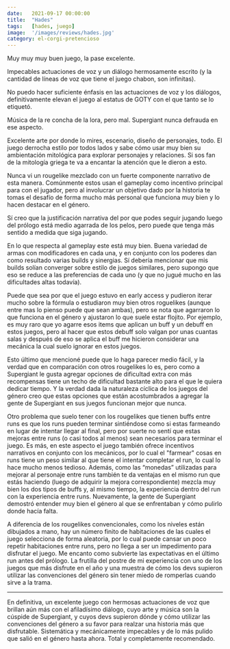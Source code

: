 ```yaml
---
date:   2021-09-17 00:00:00
title:  "Hades"
tags:   [hades, juego]
image:  '/images/reviews/hades.jpg'
category: el-corgi-pretencioso
---
```

Muy muy muy buen juego, la pase excelente.

Impecables actuaciones de voz y un diálogo hermosamente escrito (y la cantidad de líneas de voz que tiene el juego chabon, son infinitas).

No puedo hacer suficiente énfasis en las actuaciones de voz y los diálogos, definitivamente elevan el juego al estatus de GOTY con el que tanto se lo etiquetó.

Música de la re concha de la lora, pero mal. Supergiant nunca defrauda en ese aspecto.

Excelente arte por donde lo mires, escenario, diseño de personajes, todo. El juego derrocha estilo por todos lados y sabe cómo usar muy bien su ambientación mitológica para explorar personajes y relaciones. Si sos fan de la mitología griega te va a encantar la atención que le dieron a esto.

Nunca vi un rougelike mezclado con un fuerte componente narrativo de esta manera. Comúnmente estos usan el gameplay como incentivo principal para con el jugador, pero al involucrar un objetivo dado por la historia te tomas el desafío de forma mucho más personal que funciona muy bien y lo hacen destacar en el género.

Sí creo que la justificación narrativa del por que podes seguir jugando luego del prólogo está medio agarrada de los pelos, pero puede que tenga más sentido a medida que siga jugando.
 
En lo que respecta al gameplay este está muy bien. Buena variedad de armas con modificadores en cada una, y en conjunto con los poderes dan como resultado varias builds y sinergias. Sí debería mencionar que mis builds solían converger sobre estilo de juegos similares, pero supongo que eso se reduce a las preferencias de cada uno (y que no jugué mucho en las dificultades altas todavía).
 
Puede que sea por que el juego estuvo en early access y pudieron iterar mucho sobre la fórmula o estudiaron muy bien otros roguelikes (aunque entre mas lo pienso puede que sean ambas), pero se nota que agarraron lo que funciona en el género y ajustaron lo que suele estar flojito. Por ejemplo, es muy raro que yo agarre esos items que aplican un buff y un debuff en estos juegos, pero al hacer que estos debuff solo valgan por unas cuantas salas y después de eso se aplica el buff me hicieron considerar una mecánica la cual suelo ignorar en estos juegos.
 
Esto último que mencioné puede que lo haga parecer medio fácil, y la verdad que en comparación con otros rougelikes lo es, pero como a Supergiant le gusta agregar opciones de dificultad extra con más recompensas tiene un techo de dificultad bastante alto para el que le quiera dedicar tiempo. Y la verdad dada la naturaleza cíclica de los juegos del género creo que estas opciones que están acostumbrados a agregar la gente de Supergiant en sus juegos funcionan mejor que nunca.
 
Otro problema que suelo tener con los rougelikes que tienen buffs entre runs es que los runs pueden terminar sintiéndose como si estas farmeando en lugar de intentar llegar al final, pero por suerte no sentí que estas mejoras entre runs (o casi todos al menos) sean necesarios para terminar el juego. Es más, en este aspecto el juego también ofrece incentivos narrativos en conjunto con los mecánicos, por lo cual el "farmear" cosas en runs tiene un peso similar al que tiene el intentar completar el run, lo cual lo hace mucho menos tedioso. Además, como las “monedas” utilizadas para mejorar al personaje entre runs también te da ventajas en el mismo run que estás haciendo (luego de adquirir la mejora correspondiente) mezcla muy bien los dos tipos de buffs y, al mismo tiempo, la experiencia dentro del run con la experiencia entre runs. Nuevamente, la gente de Supergiant demostró entender muy bien el género al que se enfrentaban y cómo pulirlo donde hacía falta.
 
A diferencia de los rougelikes convencionales, como los niveles están dibujados a mano, hay un número finito de habitaciones de las cuales el juego selecciona de forma aleatoria, por lo cual puede cansar un poco repetir habitaciones entre runs, pero no llega a ser un impedimento para disfrutar el juego.
Me encanto como subvierte las expectativas en el último run antes del prólogo. La frutilla del postre de mi experiencia con uno de los juegos que más disfrute en el año y una muestra de cómo los devs supieron utilizar las convenciones del género sin tener miedo de romperlas cuando sirve a la trama.
 
<hr>
 
En definitiva, un excelente juego con hermosas actuaciones de voz que brillan aún más con el afiladísimo diálogo, cuyo arte y música son la cúspide de Supergiant, y cuyos devs supieron dónde y cómo utilizar las convenciones del género a su favor para realzar una historia más que disfrutable. Sistemática y mecánicamente impecables y de lo más pulido que salió en el género hasta ahora. Total y completamente recomendado.
